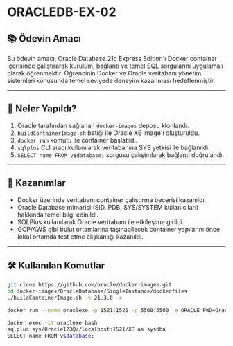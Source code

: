 # ORACLEDB-EX-02

## 📚 Ödevin Amacı

Bu ödevin amacı, Oracle Database 21c Express Edition'ı Docker container içerisinde çalıştırarak kurulum, bağlantı ve temel SQL sorgularını uygulamalı olarak öğrenmektir. Öğrencinin Docker ve Oracle veritabanı yönetim sistemleri konusunda temel seviyede deneyim kazanması hedeflenmiştir.

---

## 🚀 Neler Yapıldı?

1. Oracle tarafından sağlanan `docker-images` deposu klonlandı.
2. `buildContainerImage.sh` betiği ile Oracle XE image'ı oluşturuldu.
3. `docker run` komutu ile container başlatıldı.
4. `sqlplus` CLI aracı kullanılarak veritabanına SYS yetkisi ile bağlanıldı.
5. `SELECT name FROM v$database;` sorgusu çalıştırılarak bağlantı doğrulandı.

---

## 🧠 Kazanımlar

- Docker üzerinde veritabanı container çalıştırma becerisi kazanıldı.
- Oracle Database mimarisi (SID, PDB, SYS/SYSTEM kullanıcıları) hakkında temel bilgi edinildi.
- SQLPlus kullanılarak Oracle veritabanı ile etkileşime girildi.
- GCP/AWS gibi bulut ortamlarına taşınabilecek container yapılarını önce lokal ortamda test etme alışkanlığı kazanıldı.

---

## 🛠️ Kullanılan Komutlar

```bash
git clone https://github.com/oracle/docker-images.git
cd docker-images/OracleDatabase/SingleInstance/dockerfiles
./buildContainerImage.sh -v 21.3.0 -x

docker run --name oraclexe -p 1521:1521 -p 5500:5500 -e ORACLE_PWD=Oracle123 oracle/database:21.3.0-xe

docker exec -it oraclexe bash
sqlplus sys/Oracle123@//localhost:1521/XE as sysdba
SELECT name FROM v$database;
